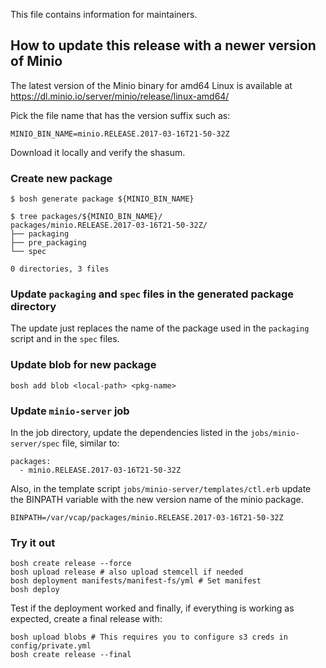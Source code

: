 This file contains information for maintainers.

## How to update this release with a newer version of Minio

The latest version of the Minio binary for amd64 Linux is available at
https://dl.minio.io/server/minio/release/linux-amd64/

Pick the file name that has the version suffix such as:

``` shell
MINIO_BIN_NAME=minio.RELEASE.2017-03-16T21-50-32Z
```

Download it locally and verify the shasum.


### Create new package

``` shell
$ bosh generate package ${MINIO_BIN_NAME}

$ tree packages/${MINIO_BIN_NAME}/
packages/minio.RELEASE.2017-03-16T21-50-32Z/
├── packaging
├── pre_packaging
└── spec

0 directories, 3 files

```

### Update `packaging` and `spec` files in the generated package directory

The update just replaces the name of the package used in the
`packaging` script and in the `spec` files.

### Update blob for new package

``` shell
bosh add blob <local-path> <pkg-name>
```

### Update `minio-server` job

In the job directory, update the dependencies listed in the
`jobs/minio-server/spec` file, similar to:

``` shell
packages:
  - minio.RELEASE.2017-03-16T21-50-32Z

```

Also, in the template script `jobs/minio-server/templates/ctl.erb` update the
BINPATH variable with the new version name of the minio package.

``` shell
BINPATH=/var/vcap/packages/minio.RELEASE.2017-03-16T21-50-32Z

```

### Try it out

``` shell
bosh create release --force
bosh upload release # also upload stemcell if needed
bosh deployment manifests/manifest-fs/yml # Set manifest
bosh deploy
```

Test if the deployment worked and finally, if everything is working as
expected, create a final release with:

``` shell
bosh upload blobs # This requires you to configure s3 creds in config/private.yml
bosh create release --final
```
